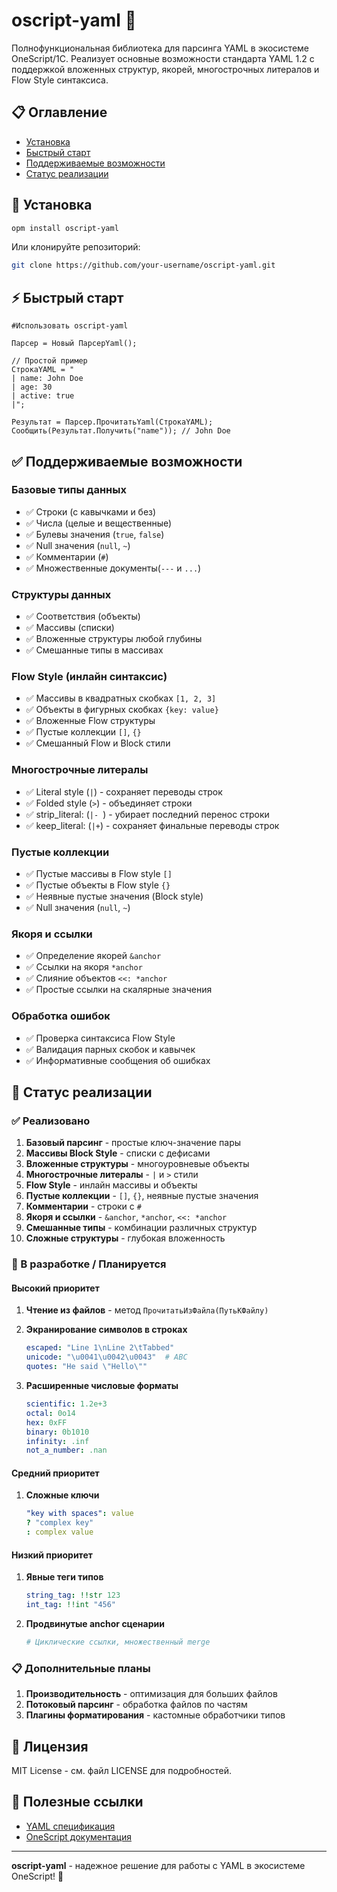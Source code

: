 # oscript-yaml 🚀

Полнофункциональная библиотека для парсинга YAML в экосистеме OneScript/1C. Реализует основные возможности стандарта YAML 1.2 с поддержкой вложенных структур, якорей, многострочных литералов и Flow Style синтаксиса.

## 📋 Оглавление

- [Установка](#установка)
- [Быстрый старт](#быстрый-старт)
- [Поддерживаемые возможности](#поддерживаемые-возможности)
- [Статус реализации](#статус-реализации)

## 🚀 Установка

```bash
opm install oscript-yaml
```

Или клонируйте репозиторий:
```bash
git clone https://github.com/your-username/oscript-yaml.git
```

## ⚡ Быстрый старт

```bsl
#Использовать oscript-yaml

Парсер = Новый ПарсерYaml();

// Простой пример
СтрокаYAML = "
| name: John Doe
| age: 30
| active: true
|";

Результат = Парсер.ПрочитатьYaml(СтрокаYAML);
Сообщить(Результат.Получить("name")); // John Doe
```

## ✅ Поддерживаемые возможности

### Базовые типы данных

- ✅ Строки (с кавычками и без)
- ✅ Числа (целые и вещественные)
- ✅ Булевы значения (`true`, `false`)
- ✅ Null значения (`null`, `~`)
- ✅ Комментарии (`#`)
- ✅ Множественные документы(`---` и `...`) 

### Структуры данных

- ✅ Соответствия (объекты)
- ✅ Массивы (списки)
- ✅ Вложенные структуры любой глубины
- ✅ Смешанные типы в массивах


### Flow Style (инлайн синтаксис)

- ✅ Массивы в квадратных скобках `[1, 2, 3]`
- ✅ Объекты в фигурных скобках `{key: value}`
- ✅ Вложенные Flow структуры
- ✅ Пустые коллекции `[]`, `{}`
- ✅ Смешанный Flow и Block стили

### Многострочные литералы

- ✅ Literal style (`|`) - сохраняет переводы строк
- ✅ Folded style (`>`) - объединяет строки
- ✅ strip_literal: (`|- `) - убирает последний перенос строки
- ✅ keep_literal: (`|+`)   - сохраняет финальные переводы строк

### Пустые коллекции

- ✅ Пустые массивы в Flow style `[]`
- ✅ Пустые объекты в Flow style `{}`
- ✅ Неявные пустые значения (Block style)
- ✅ Null значения (`null`, `~`)

### Якоря и ссылки

- ✅ Определение якорей `&anchor`
- ✅ Ссылки на якоря `*anchor`
- ✅ Слияние объектов `<<: *anchor`
- ✅ Простые ссылки на скалярные значения

### Обработка ошибок

- ✅ Проверка синтаксиса Flow Style
- ✅ Валидация парных скобок и кавычек
- ✅ Информативные сообщения об ошибках

## 🚧 Статус реализации

### ✅ Реализовано

1. **Базовый парсинг** - простые ключ-значение пары
2. **Массивы Block Style** - списки с дефисами
3. **Вложенные структуры** - многоуровневые объекты
4. **Многострочные литералы** - `|` и `>` стили
5. **Flow Style** - инлайн массивы и объекты
6. **Пустые коллекции** - `[]`, `{}`, неявные пустые значения
7. **Комментарии** - строки с `#`
8. **Якоря и ссылки** - `&anchor`, `*anchor`, `<<: *anchor`
9. **Смешанные типы** - комбинации различных структур
10. **Сложные структуры** - глубокая вложенность

### 🔄 В разработке / Планируется

#### Высокий приоритет

1. **Чтение из файлов** - метод `ПрочитатьИзФайла(ПутьКФайлу)`

2. **Экранирование символов в строках**

   ```yaml
   escaped: "Line 1\nLine 2\tTabbed"
   unicode: "\u0041\u0042\u0043"  # ABC
   quotes: "He said \"Hello\""
   ```

3. **Расширенные числовые форматы**

   ```yaml
   scientific: 1.2e+3
   octal: 0o14
   hex: 0xFF
   binary: 0b1010
   infinity: .inf
   not_a_number: .nan
   ```

#### Средний приоритет

1. **Сложные ключи**

   ```yaml
   "key with spaces": value
   ? "complex key"
   : complex value
   ```

#### Низкий приоритет

1. **Явные теги типов**

   ```yaml
   string_tag: !!str 123
   int_tag: !!int "456"
   ```

2. **Продвинутые anchor сценарии**

   ```yaml
   # Циклические ссылки, множественный merge
   ```

### 📋 Дополнительные планы

1. **Производительность** - оптимизация для больших файлов
2. **Потоковый парсинг** - обработка файлов по частям
3. **Плагины форматирования** - кастомные обработчики типов

## 📄 Лицензия

MIT License - см. файл LICENSE для подробностей.

## 🔗 Полезные ссылки

- [YAML спецификация](https://yaml.org/spec/1.2.2/)
- [OneScript документация](https://oscript.io/)

---

**oscript-yaml** - надежное решение для работы с YAML в экосистеме OneScript! 🎉
